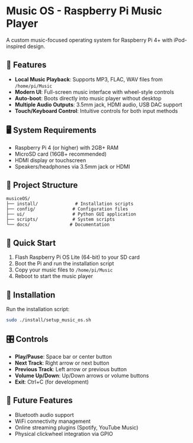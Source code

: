 # Music OS - Raspberry Pi Music Player

A custom music-focused operating system for Raspberry Pi 4+ with iPod-inspired design.

## 🎵 Features

- **Local Music Playback**: Supports MP3, FLAC, WAV files from `/home/pi/Music`
- **Modern UI**: Full-screen music interface with wheel-style controls
- **Auto-boot**: Boots directly into music player without desktop
- **Multiple Audio Outputs**: 3.5mm jack, HDMI audio, USB DAC support
- **Touch/Keyboard Control**: Intuitive controls for both input methods

## 🖥️ System Requirements

- Raspberry Pi 4 (or higher) with 2GB+ RAM
- MicroSD card (16GB+ recommended)
- HDMI display or touchscreen
- Speakers/headphones via 3.5mm jack or HDMI

## 📁 Project Structure

```
musiceOS/
├── install/              # Installation scripts
├── config/              # Configuration files
├── ui/                  # Python GUI application
├── scripts/             # System scripts
└── docs/               # Documentation
```

## 🚀 Quick Start

1. Flash Raspberry Pi OS Lite (64-bit) to your SD card
2. Boot the Pi and run the installation script
3. Copy your music files to `/home/pi/Music`
4. Reboot to start the music player

## 🔧 Installation

Run the installation script:
```bash
sudo ./install/setup_music_os.sh
```

## 🎛️ Controls

- **Play/Pause**: Space bar or center button
- **Next Track**: Right arrow or next button
- **Previous Track**: Left arrow or previous button
- **Volume Up/Down**: Up/Down arrows or volume buttons
- **Exit**: Ctrl+C (for development)

## 📱 Future Features

- Bluetooth audio support
- WiFi connectivity management
- Online streaming plugins (Spotify, YouTube Music)
- Physical clickwheel integration via GPIO 